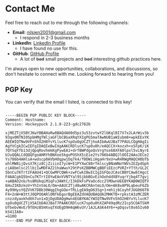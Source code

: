 # Contact Me

Feel free to reach out to me through the following channels:

- **Email**: [nilsien2001@gmail.com](mailto:nilsien2001@gmail.com)
  - I respond in 2-3 business months
- **LinkedIn**: [LinkedIn Profile](https://www.linkedin.com/in/nils-michael-fitjar-4346a3234/)
  - I have found no use for this.
- **GitHub**: [GitHub Profile](https://github.com/Neelzee)
  - A lot of ~~bad~~ small projects and ~~bad~~ interesting github practices here.

I'm always open to new opportunities, collaborations, and discussions, so don't hesitate to connect with me. Looking forward to hearing from you!

## PGP Key

You can verify that the email I listed, is connected to this key!

```pgp

-----BEGIN PGP PUBLIC KEY BLOCK-----
Comment: Hostname:
Version: Hockeypuck 2.1.0-223-gdc2762b

xjMEZTjX5BYJKwYBBAHaRw8BAQdA60d5pz3u53zvtwYZlbKqlBI7V7x2LArWiv3b
93qx0NTNI05pbHMgTWljaGFlbCBGaXRqYXIgPG5maTAwNUB1aWIubm8+wpkEExYK
AEEWIQTNw9VFn5hO2H8YvYLlucK7spOu0gUCZTjhoAIbAwUJBaT7PAULCQgHAgIi
AgYVCgkICwIEFgIDAQIeBwIXgAAKCRDlucK7spOu0h/eAQCCX+kozxh+xSFpK/iK
7QYSqYfb13djQpqRovhmkKgPywEA1+drfBWPdgoQvVrgYox68XFA0lpxl5vLNyrE
UJuQQALCdQQQFgoAHRYhBNXoe5kgoPOShX5iEie2Ys786b4ABQJlOOI2AAoJECe2
Ys786b4AHlsA+wdscp0AVbHOqpwjDq7k4/f0DWiiHgaHr9xU+wR4RWgMAQCH0bTb
ohlMW8ijQvsX7Kjz8CjZiiinI7ycW+E1PYXwC80rTmlscyBNaWNoYWVsIEZpdGph
ciA8bmlsc2llbjIwMDFAZ21haWwuY29tPsKZBBMWCgBBFiEEzcPVRZ+YTth/GL2C
5bnCu7KTrtIFAmU41+QCGwMFCQWk+zwFCwkIBwICIgIGFQoJCAsCBBYCAwECHgcC
F4AACgkQ5bnCu7KTrtIOYwEAnVVNTYal9SjbbBGvEihOohddXBYuqrYjbq4T7gvj
+aABAO2nb/hs8RUkqLM1qFu3AWtC/I3kDkFsPVaOcdcc2lMOwnUEEBYKAB0WIQTV
6HuZIKDzkoV+YhIntmLO/Om+AAUCZTjd8wAKCRAntmLO/Om+AK8xAP9LqbeuF6Zb
4y99HysYQZVVK7DBb30WqgIhgGOe+TRLLgEA9gO63Sg+1+mh1j6CoyhFJUG066T0
F4+2nW+W3ttJOQPOOARlONfkEgorBgEEAZdVAQUBAQdAIMHKTB+rpkstA3zMCZER
cnzzdyaokhd6h7un1xQjDgUDAQgHwn4EGBYKACYWIQTNw9VFn5hO2H8YvYLlucK7
spOu0gUCZTjX5AIbDAUJBaT7PAAKCRDlucK7spOu0hXZAP49qdRz2Icp5COATSkM
UfbebvWvE/9TEHzB5HXvqTXUEgD9H4qW6vUY/1AJLASK44Y6++pDqsvt0s65Iv60
kS41IA8=
=G10O
-----END PGP PUBLIC KEY BLOCK-----

```
